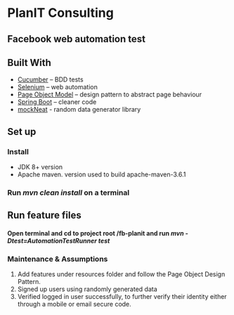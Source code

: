 # PlanIT Consulting
## Facebook web automation test 

## Built With

* [Cucumber](https://docs.cucumber.io/guides/bdd-tutorial/) – BDD tests
* [Selenium](https://www.seleniumhq.org/) – web automation
* [Page Object Model](https://www.seleniumhq.org/docs/06_test_design_considerations.jsp) – design pattern to abstract page behaviour
* [Spring Boot](http://spring.io/projects/spring-boot) – cleaner code
* [mockNeat](http://https://www.mockneat.com/) - random data generator library

## Set up
### Install 
   * JDK 8+ version
   * Apache maven. version used to build apache-maven-3.6.1
   
### Run *mvn clean install* on a terminal
## Run feature files
#### Open terminal and cd to project root /fb-planit and run *mvn -Dtest=AutomationTestRunner test*

### Maintenance & Assumptions
1. Add features under resources folder and follow the Page Object Design Pattern.
2. Signed up users using randomly generated data
3. Verified logged in user successfully, to further verify their identity either through a mobile or email secure code.  
